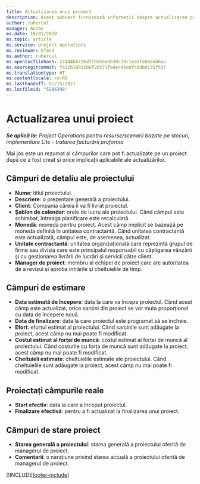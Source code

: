 ```yaml
---
title: Actualizarea unui proiect
description: Acest subiect furnizează informații despre actualizarea proiectelor în Project Operations.
author: ruhercul
manager: Annbe
ms.date: 10/01/2020
ms.topic: article
ms.service: project-operations
ms.reviewer: kfend
ms.author: ruhercul
ms.openlocfilehash: 27444b072bdf7de55d6b38c30c1ea5fe66ed46ac
ms.sourcegitcommit: fa32b1893286f20271fa4ec4be8fc68bd135f53c
ms.translationtype: HT
ms.contentlocale: ro-RO
ms.lasthandoff: 02/15/2021
ms.locfileid: "5286398"
---
```

# <a name="update-a-project"></a>Actualizarea unui proiect

_**Se aplică la:** Project Operations pentru resurse/scenarii bazate pe stocuri, implementare Lite - tratarea facturării proforma_

Mai jos este un rezumat al câmpurilor care pot fi actualizate pe un proiect după ce a fost creat și orice implicații aplicabile ale actualizărilor.

## <a name="project-detail-fields"></a>Câmpuri de detaliu ale proiectului

- **Nume**: titlul proiectului.
- **Descriere**: o prezentare generală a proiectului.
- **Client**: Compania căreia îi va fi livrat proiectul.
- **Șablon de calendar**: orele de lucru ale proiectului. Când câmpul este schimbat, întreaga planificare este recalculată.
- **Monedă**: moneda pentru proiect. Acest câmp implicit se bazează pe moneda definită în unitatea contractantă. Când unitatea contractantă este actualizată, câmpul este, de asemenea, actualizat.
- **Unitate contractantă**: unitatea organizațională care reprezintă grupul de firme sau divizia care este principalul responsabil cu câștigarea vânzării și cu gestionarea livrării de lucrări și servicii către client. 
- **Manager de proiect**: membru al echipei de proiect care are autoritatea de a revizui și aproba intrările și cheltuielile de timp.

## <a name="estimate-fields"></a>Câmpuri de estimare

- **Data estimată de începere**: data la care va începe proiectul. Când acest câmp este actualizat, orice sarcini din proiect se vor muta proporțional cu data de începere nouă.
- **Data de finalizare**: data la care proiectul este programat să se încheie.
- **Efort**: efortul estimat al proiectului. Când sarcinile sunt adăugate la proiect, acest câmp nu mai poate fi modificat.
- **Costul estimat al forței de muncă**: costul estimat al forței de muncă al proiectului. Când costurile cu forța de muncă sunt adăugate la proiect, acest câmp nu mai poate fi modificat.
- **Cheltuieli estimate**: cheltuielile estimate ale proiectului. Când cheltuielile sunt adăugate la proiect, acest câmp nu mai poate fi modificat.

## <a name="project-actual-fields"></a>Proiectați câmpurile reale
- **Start efectiv**: data la care a început proiectul.
- **Finalizare efectivă**: pentru a fi actualizat la finalizarea unui proiect.

## <a name="project-status-fields"></a>Câmpuri de stare proiect

- **Starea generală a proiectului**: starea generală a proiectului oferită de managerul de proiect.
- **Comentarii**: o narațiune privind starea actuală a proiectului oferită de managerul de proiect.



[!INCLUDE[footer-include](../includes/footer-banner.md)]